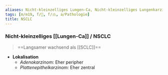 ```yaml
---
aliases: Nicht-kleinzelliges Lungen-Ca, Nicht-kleinzelliges Lungenkarzinom
tags: [m/m19, f/🦀, f/🫁, a/Pathologie]
title: NSCLC
---
```

### Nicht-kleinzelliges [[Lungen-Ca]] / NSCLC
> ==Langsamer wachsend als [[SCLC]]==
- **Lokalisation**
	- *Adenokarzinom:* Eher peripher
	- *Plattenepithelkarzinom:* Eher zentral